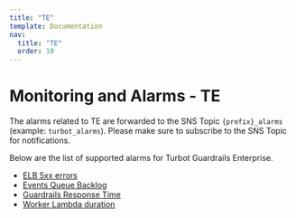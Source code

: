 ```yaml
---
title: "TE"
template: Documentation
nav:
  title: "TE"
  order: 10
---
```


# Monitoring and Alarms - TE

The alarms related to TE are forwarded to the SNS Topic `{prefix}_alarms` (example: `turbot_alarms`). Please make sure to subscribe to the SNS Topic for notifications.

Below are the list of supported alarms for Turbot Guardrails Enterprise.

* [ELB 5xx errors](te/elb-5xx-errors)
* [Events Queue Backlog](te/events-queue-backlog)
* [Guardrails Response Time](te/turbot-response-time)
* [Worker Lambda duration](te/worker-lambda-duration)
